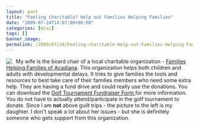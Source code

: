 ```yaml
---
layout: post
title: "Feeling charitable? Help out Families Helping Families"
date: "2009-07-24T14:07:00+06:00"
categories: [misc]
tags: []
banner_image: 
permalink: /2009/07/24/Feeling-charitable-Help-out-Families-Helping-Families
---
```


<img src="https://static.raymondcamden.com/images/cfjedi/lynntsa.jpg" align="left" style="margin-right:10px" /> My wife is the board chair of a local charitable organization - <a href="http://www.fhfacadiana.com/">Families Helping Families of Acadiana</a>. This organization helps both children and adults with developmental delays. It tries to give families the tools and resources to best take care of their families members who need some extra help. They are having a fund drive and could really use the donations. You can download the <a href="http://www.fhfacadiana.com/FHFgolfupdated.doc">Golf Tournament Fundraiser Form </a>for more information. You do not have to actually attend/participate in the golf tournament to donate. Since I am <b>not</b> above guilt trips - the picture to the left is my daughter. I don't speak a lot about her issues - but she is definitely someone who gets support from this organization. 
<br clear="left">